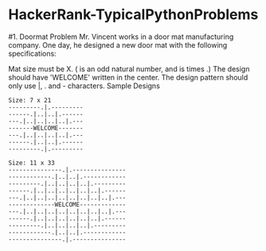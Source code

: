 # HackerRank-TypicalPythonProblems
#1. Doormat Problem
Mr. Vincent works in a door mat manufacturing company. One day, he designed a new door mat with the following specifications:

Mat size must be X. ( is an odd natural number, and  is  times .)
The design should have 'WELCOME' written in the center.
The design pattern should only use |, . and - characters.
Sample Designs

    Size: 7 x 21 
    ---------.|.---------
    ------.|..|..|.------
    ---.|..|..|..|..|.---
    -------WELCOME-------
    ---.|..|..|..|..|.---
    ------.|..|..|.------
    ---------.|.---------
    
    Size: 11 x 33
    ---------------.|.---------------
    ------------.|..|..|.------------
    ---------.|..|..|..|..|.---------
    ------.|..|..|..|..|..|..|.------
    ---.|..|..|..|..|..|..|..|..|.---
    -------------WELCOME-------------
    ---.|..|..|..|..|..|..|..|..|.---
    ------.|..|..|..|..|..|..|.------
    ---------.|..|..|..|..|.---------
    ------------.|..|..|.------------
    ---------------.|.---------------
